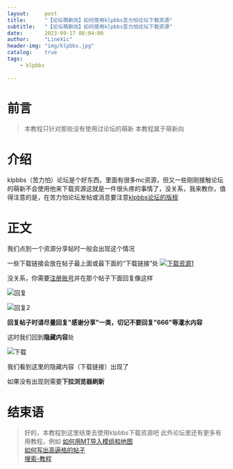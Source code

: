```yaml
---
layout:     post
title:      "【论坛萌新向】如何使用klpbbs苦力怕论坛下载资源"
subtitle:   "【论坛萌新向】如何使用klpbbs苦力怕论坛下载资源"
date:       2023-09-17 08:04:00
author:     "LineXic"
header-img: "img/klpbbs.jpg"
catalog:    true
tags:
    - klpbbs
    
---
```


 # 前言
> 本教程只针对那些没有使用过论坛的萌新
本教程属于萌新向

# 介绍
klpbbs（苦力怕）论坛是个好东西，里面有很多mc资源，但又一些刚刚接触论坛的萌新不会使用他来下载资源这就是一件很头疼的事情了，没关系，我来教你，值得注意的是，在苦力怕论坛发帖或消息要注意[klpbbs论坛的版规](https://klpbbs.com/thread-65605-1-1.html "klpbbs论坛的版规")

# 正文
我们点到一个资源分享帖时一般会出现这个情况

一些下载链接会放在帖子最上面或最下面的“下载链接”处
[![下载资源1](https://img.linexic.top/file/e617a94a19c2fec7986a8.png "下载资源1")](https://img.linexic.top/file/e617a94a19c2fec7986a8.png "下载资源1")

没关系，你需要[注册账号](https://klpbbs.com/member.php?mod=logging&action=login&mobile=2 "注册账号")并在那个帖子下面回复像这样

![回复](https://img.linexic.top/file/731ee5f255cd46de83d43.png "回复")

![回复2](https://img.linexic.top/file/e08bc93b4edfcb1ffed62.png "回复2")

**回复帖子时请尽量回复"感谢分享"一类，切记不要回复"666"等灌水内容**

这时我们回到**隐藏内容**处

![下载](https://img.linexic.top/file/ff2119e72e6ec3a356261.png "下载")

我们看到这里的隐藏内容（下载链接）出现了

如果没有出现则需要**下拉浏览器刷新**

# 结束语
>好的，本教程到这里结束去使用klpbbs下载资源吧
此外论坛里还有更多有用教程，例如
[如何用MT导入模组和地图](https://klpbbs.com/thread-87980-1-1.html "如何用MT导入模组和地图")<br/>
[如何写出高逼格的帖子](https://klpbbs.com/thread-3718-1-1.html "如何写出高逼格的帖子")<br/>
[搜索-教程](https://klpbbs.com/search.php?mod=forum&searchid=18137&orderby=lastpost&ascdesc=desc&searchsubmit=yes&kw=%E6%95%99%E7%A8%8B&mobile=2 "搜索-教程")